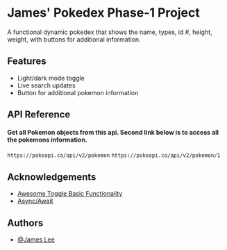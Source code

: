 
# James' Pokedex Phase-1 Project

A functional dynamic pokedex that shows the name, types, id #, height,
weight, with buttons for additional information.

## Features

- Light/dark mode toggle
- Live search updates
- Button for additional pokemon information



## API Reference

#### Get all Pokemon objects from this api. Second link below is to access all the pokemons information.

```https://pokeapi.co/api/v2/pokemon```
```https://pokeapi.co/api/v2/pokemon/1```





## Acknowledgements

 - [Awesome Toggle Basic Functionality](https://www.codeinwp.com/snippets/dark-mode-toggle-button-javascript/)
 - [Async/Await](https://javascript.info/async-await)


## Authors

- [@James Lee](https://www.github.com/jlee1203)

